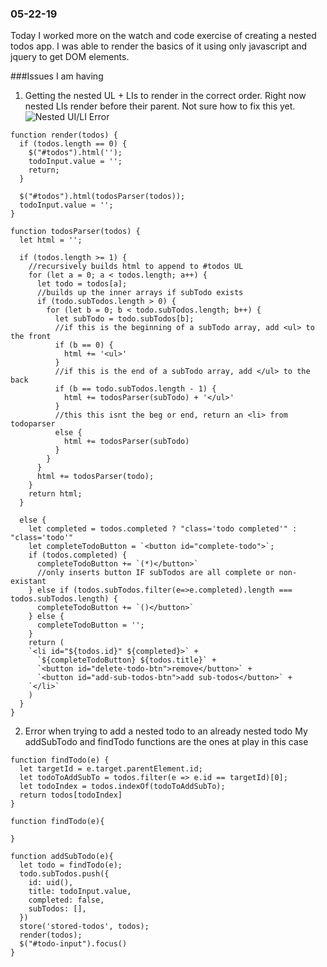 ### 05-22-19
Today I worked more on the watch and code exercise of creating a nested todos app. I was able to render the basics of it using only javascript and jquery to get DOM elements.

###Issues I am having
1. Getting the nested UL + LIs to render in the correct order.
Right now nested LIs render before their parent. Not sure how to fix this yet.
![Nested UI/LI Error](https://github.com/jordanvidrine/coding-journey/blob/master/Daily%20Logs/filesnested-todos-example.png)
```
function render(todos) {
  if (todos.length == 0) {
    $("#todos").html('');
    todoInput.value = '';
    return;
  }

  $("#todos").html(todosParser(todos));
  todoInput.value = '';
}

function todosParser(todos) {
  let html = '';

  if (todos.length >= 1) {
    //recursively builds html to append to #todos UL
    for (let a = 0; a < todos.length; a++) {
      let todo = todos[a];
      //builds up the inner arrays if subTodo exists
      if (todo.subTodos.length > 0) {
        for (let b = 0; b < todo.subTodos.length; b++) {
          let subTodo = todo.subTodos[b];
          //if this is the beginning of a subTodo array, add <ul> to the front
          if (b == 0) {
            html += '<ul>'
          }
          //if this is the end of a subTodo array, add </ul> to the back
          if (b == todo.subTodos.length - 1) {
            html += todosParser(subTodo) + '</ul>'
          }
          //this this isnt the beg or end, return an <li> from todoparser
          else {
            html += todosParser(subTodo)
          }
        }
      }
      html += todosParser(todo);
    }
    return html;
  }

  else {
    let completed = todos.completed ? "class='todo completed'" : "class='todo'"
    let completeTodoButton = `<button id="complete-todo">`;
    if (todos.completed) {
      completeTodoButton += `(*)</button>`
      //only inserts button IF subTodos are all complete or non-existant
    } else if (todos.subTodos.filter(e=>e.completed).length === todos.subTodos.length) {
      completeTodoButton += `()</button>`
    } else {
      completeTodoButton = '';
    }
    return (
    `<li id="${todos.id}" ${completed}>` +
      `${completeTodoButton} ${todos.title}` +
      `<button id="delete-todo-btn">remove</button>` +
      `<button id="add-sub-todos-btn">add sub-todos</button>` +
    `</li>`
    )
  }
}
```
2. Error when trying to add a nested todo to an already nested todo
My addSubTodo and findTodo functions are the ones at play in this case
```
function findTodo(e) {
  let targetId = e.target.parentElement.id;
  let todoToAddSubTo = todos.filter(e => e.id == targetId)[0];
  let todoIndex = todos.indexOf(todoToAddSubTo);
  return todos[todoIndex]
}

function findTodo(e){

}

function addSubTodo(e){
  let todo = findTodo(e);
  todo.subTodos.push({
    id: uid(),
    title: todoInput.value,
    completed: false,
    subTodos: [],
  })
  store('stored-todos', todos);
  render(todos);
  $("#todo-input").focus()
}
```
